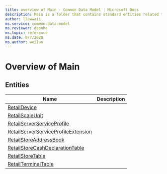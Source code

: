```yaml
---
title: overview of Main - Common Data Model | Microsoft Docs
description: Main is a folder that contains standard entities related to the Common Data Model.
author: llawwaii
ms.service: common-data-model
ms.reviewer: deonhe
ms.topic: reference
ms.date: 8/7/2020
ms.author: weiluo
---
```


# Overview of Main


## Entities

|Name|Description|
|---|---|
|[RetailDevice](RetailDevice.md)||
|[RetailScaleUnit](RetailScaleUnit.md)||
|[RetailServerServiceProfile](RetailServerServiceProfile.md)||
|[RetailServerServiceProfileExtension](RetailServerServiceProfileExtension.md)||
|[RetailStoreAddressBook](RetailStoreAddressBook.md)||
|[RetailStoreCashDeclarationTable](RetailStoreCashDeclarationTable.md)||
|[RetailStoreTable](RetailStoreTable.md)||
|[RetailTerminalTable](RetailTerminalTable.md)||
